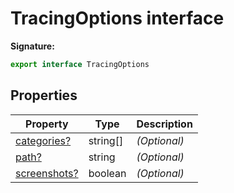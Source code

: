 # TracingOptions interface

**Signature:**

```typescript
export interface TracingOptions
```

## Properties

| Property                                                  | Type       | Description       |
| --------------------------------------------------------- | ---------- | ----------------- |
| [categories?](./puppeteer.tracingoptions.categories.md)   | string\[\] | <i>(Optional)</i> |
| [path?](./puppeteer.tracingoptions.path.md)               | string     | <i>(Optional)</i> |
| [screenshots?](./puppeteer.tracingoptions.screenshots.md) | boolean    | <i>(Optional)</i> |
